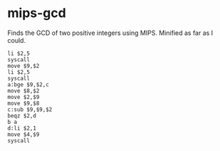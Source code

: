 mips-gcd
========

Finds the GCD of two positive integers using MIPS. Minified as far as I could.

    li $2,5
    syscall
    move $9,$2
    li $2,5
    syscall
    a:bge $9,$2,c
    move $8,$2
    move $2,$9
    move $9,$8
    c:sub $9,$9,$2
    beqz $2,d
    b a
    d:li $2,1
    move $4,$9
    syscall
